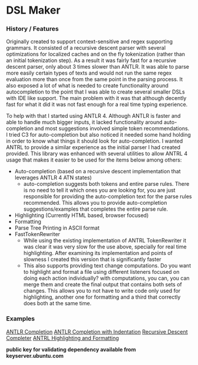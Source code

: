 # DSL Maker

### History / Features

Originally created to support context-sensitive and regex supporting grammars. It consisted
of a recursive descent parser with several optimizations for localized caches and on the fly
tokenization (rather than an initial tokenization step). As a result it was fairly fast
for a recursive descent parser, only about 3 times slower than ANTLR. It was able to parse 
more easily certain types of texts and would not run the same regex evaluation more than once 
from the same point in the parsing process. It also exposed a lot of what is needed to create 
functionality around autocompletion to the point that I was able to create several smaller DSLs
with IDE like support. The main problem with it was that although decently fast for what it did
it was not fast enough for a real time typing experience.

To help with that I started using ANTLR 4. Although ANTLR is faster and able to handle much bigger
inputs, it lacked functionality around auto-completion and most suggestions involved simple token
recommendations. I tried C3 for auto-completion but also noticed it needed some hand holding in order
to know what things it should look for auto-completion. I wanted ANTRL to provide a similar experience as
the initial parser I had created provided. This library was enhanced with several utilities to allow
ANTRL 4 usage that makes it easier to be used for the items below among others:
* Auto-completion (based on a recursive descent implementation that leverages ANTLR 4 ATN states)
  * auto-completion suggests both tokens and entire parse rules. There is no need to tell it which
ones you are looking for, you are just responsible for providing the auto-completion text for the parse rules
recommended. This allows you to provide auto-completion suggestions/examples that completes the entire 
parse rule.
* Highlighting (Currently HTML based, browser focused)
* Formatting
* Parse Tree Printing in ASCII format
* FastTokenRewriter
  * While using the existing implementation of ANTRL TokenRewriter it was clear it was very slow for the use
above, specially for real time highlighting. After examining its implementation and points of slowness I created
this version that is significantly faster
  * This also supports providing text change computations. Do you want to highlight and format a file using
different listeners focused on doing each action individually? with computations, you can, you can merge
them and create the final output that contains both sets of changes. This allows you to not have to write 
code only used for highlighting, another one for formatting and a third that correctly does both at the same time.

### Examples

[ANTLR Completion](src%2FcommonTest%2Fkotlin%2Fpiacenti%2Fdslmaker%2Fdsl%2FFreeFormAntlrCompleterTest.kt)
[ANTLR Completion with Indentation](src%2FcommonTest%2Fkotlin%2Fpiacenti%2Fdslmaker%2Fdsl%2FFreeFormAntlrCompleterTest.kt)
[Recursive Descent Completer](src%2FcommonTest%2Fkotlin%2Fpiacenti%2Fdslmaker%2Fdsl%2FCompleterTest.kt)
[ANTRL Highlighting and Formatting](src%2FcommonTest%2Fkotlin%2Fpiacenti%2Fdslmaker%2Fdsl%2FXMLFastHighlighterAndFormatterCommon.kt)

**public key for validating dependency available from keyserver.ubuntu.com**